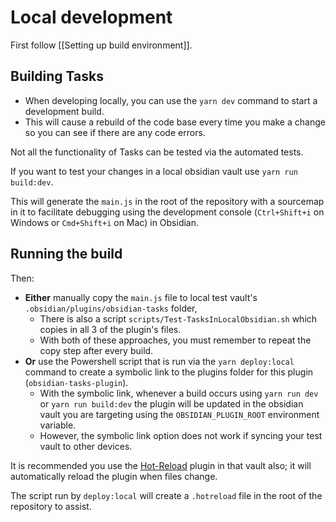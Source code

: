 # Local development

First follow [[Setting up build environment]].

## Building Tasks

- When developing locally, you can use the `yarn dev` command to start a development build.
- This will cause a rebuild of the code base every time you make a change so you can see if there are any code errors.

Not all the functionality of Tasks can be tested via the automated tests.

If you want to test your changes in a local obsidian vault use `yarn run build:dev`.

This will generate the `main.js` in the root of the repository with a sourcemap in it to facilitate
debugging using the development console (`Ctrl+Shift+i` on Windows or `Cmd+Shift+i` on Mac) in Obsidian.

## Running the build

Then:

- **Either** manually copy the `main.js` file to local test vault's `.obsidian/plugins/obsidian-tasks` folder,
  - There is also a script `scripts/Test-TasksInLocalObsidian.sh` which copies in all 3 of the plugin's files.
  - With both of these approaches, you must remember to repeat the copy step after every build.
- **Or** use the Powershell script that is run via the `yarn deploy:local` command to create a symbolic link to the plugins folder for this plugin (`obsidian-tasks-plugin`).
  - With the symbolic link, whenever a build occurs using `yarn run dev` or `yarn run build:dev` the plugin will be updated in the obsidian vault you are targeting using the `OBSIDIAN_PLUGIN_ROOT` environment variable.
  - However, the symbolic link option does not work if syncing your test vault to other devices.

It is recommended you use the [Hot-Reload](https://github.com/pjeby/hot-reload) plugin in that vault also;
it will automatically reload the plugin when files change.

The script run by `deploy:local` will create a `.hotreload` file in the root of the repository to assist.
